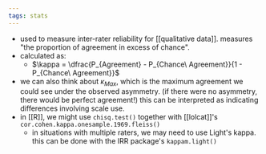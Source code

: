 ```yaml
---
tags: stats
---
```


- used to measure inter-rater reliability for [[qualitative data]]. measures "the proportion of agreement in excess of chance".
- calculated as:
	- $\kappa = \dfrac{P_{Agreement} - P_{Chance\ Agreement}}{1 - P_{Chance\ Agreement}}$
- we can also think about $\kappa_{Max}$, which is the maximum agreement we could see under the observed asymmetry. (if there were no asymmetry, there would be perfect agreement!) this can be interpreted as indicating differences involving scale use.
- in [[R]], we might use `chisq.test()` together with [[lolcat]]'s `cor.cohen.kappa.onesample.1969.fleiss()`
	- in situations with multiple raters, we may need to use Light's kappa. this can be done with the IRR package's `kappam.light()`